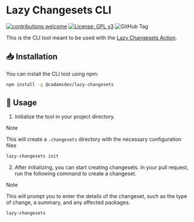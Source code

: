 # Lazy Changesets CLI

[![contributions welcome](https://img.shields.io/badge/contributions-welcome-brightgreen.svg?style=flat)](https://github.com/cadamsdev/lazy-changesets/issues) [![License: GPL v3](https://img.shields.io/badge/License-GPLv3-blue.svg)](https://www.gnu.org/licenses/gpl-3.0) ![GitHub Tag](https://img.shields.io/github/v/tag/cadamsdev/lazy-changesets)

This is the CLI tool meant to be used with the [Lazy Changesets Action](https://github.com/cadamsdev/lazy-changesets-action).

## 📥 Installation
You can install the CLI tool using npm:

```bash
npm install -g @cadamsdev/lazy-changesets
```

## 🚀 Usage

1. Initialize the tool in your project directory.

> [!NOTE]
> This will create a `.changesets` directory with the necessary configuration files

```bash
lazy-changesets init
```

2. After initializing, you can start creating changesets. In your pull request, run the following command to create a changeset.

> [!NOTE]
> This will prompt you to enter the details of the changeset, such as the type of change, a summary, and any affected packages.

```bash
lazy-changesets
```
